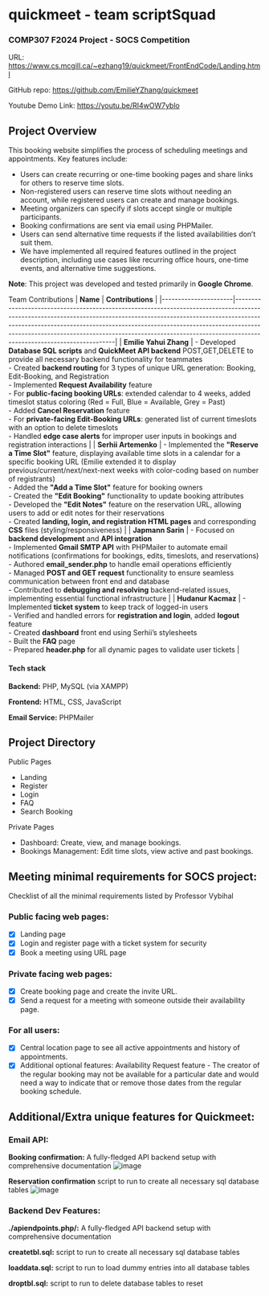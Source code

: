 # quickmeet - team scriptSquad
### COMP307 F2024 Project - SOCS Competition

URL: https://www.cs.mcgill.ca/~ezhang19/quickmeet/FrontEndCode/Landing.html

GitHub repo: https://github.com/EmilieYZhang/quickmeet

Youtube Demo Link: https://youtu.be/RI4wOW7yblo

## Project Overview
This booking website simplifies the process of scheduling meetings and appointments. Key features include:
- Users can create recurring or one-time booking pages and share links for others to reserve time slots.
- Non-registered users can reserve time slots without needing an account, while registered users can create and manage bookings.
- Meeting organizers can specify if slots accept single or multiple participants.
- Booking confirmations are sent via email using PHPMailer.
- Users can send alternative time requests if the listed availabilities don’t suit them.
- We have implemented all required features outlined in the project description, including use cases like recurring office hours, one-time events, and alternative time suggestions.

**Note**: This project was developed and tested primarily in **Google Chrome**.

Team Contributions
| **Name**             | **Contributions**                                                                                                                                                                                                                                                                                                                                               |
|----------------------|-----------------------------------------------------------------------------------------------------------------------------------------------------------------------------------------------------------------------------------------------------------------------------------------------------------------------------------------------------------------|
| **Emilie Yahui Zhang** | - Developed **Database SQL scripts** and **QuickMeet API backend** POST,GET,DELETE to provide all necessary backend functionality for teammates <br/>- Created **backend routing** for 3 types of unique URL generation: Booking, Edit-Booking, and Registration <br/>- Implemented **Request Availability** feature <br/>- For **public-facing booking URLs**: extended calendar to 4 weeks, added timeslot status coloring (Red = Full, Blue = Available, Grey = Past) <br/>- Added **Cancel Reservation** feature <br/>- For **private-facing Edit-Booking URLs**: generated list of current timeslots with an option to delete timeslots <br/>- Handled **edge case alerts** for improper user inputs in bookings and registration interactions |
| **Serhii Artemenko**  | - Implemented the **"Reserve a Time Slot"** feature, displaying available time slots in a calendar for a specific booking URL (Emilie extended it to display previous/current/next/next-next weeks with color-coding based on number of registrants) <br/>- Added the **"Add a Time Slot"** feature for booking owners <br/>- Created the **"Edit Booking"** functionality to update booking attributes <br/>- Developed the **"Edit Notes"** feature on the reservation URL, allowing users to add or edit notes for their reservations <br/>- Created **landing, login, and registration HTML pages** and corresponding **CSS** files (styling/responsiveness) |
| **Japmann Sarin**    | - Focused on **backend development** and **API integration** <br/>- Implemented **Gmail SMTP API** with PHPMailer to automate email notifications (confirmations for bookings, edits, timeslots, and reservations) <br/>- Authored **email_sender.php** to handle email operations efficiently <br/>- Managed **POST and GET request** functionality to ensure seamless communication between front end and database <br/>- Contributed to **debugging and resolving** backend-related issues, implementing essential functional infrastructure |
| **Hudanur Kacmaz**    | - Implemented **ticket system** to keep track of logged-in users <br/>- Verified and handled errors for **registration and login**, added **logout** feature <br/>- Created **dashboard** front end using Serhii’s stylesheets <br/>- Built the **FAQ** page <br/>- Prepared **header.php** for all dynamic pages to validate user tickets                                                                                     |


#### Tech stack
**Backend:** PHP, MySQL (via XAMPP)

**Frontend:** HTML, CSS, JavaScript

**Email Service:** PHPMailer

## Project Directory
Public Pages
- Landing
- Register
- Login
- FAQ
- Search Booking
  
Private Pages
- Dashboard: Create, view, and manage bookings.
- Bookings Management: Edit time slots, view active and past bookings.

## Meeting minimal requirements for SOCS project: 
Checklist of all the minimal requirements listed by Professor Vybihal

### Public facing web pages: 
- [x] Landing page
- [x] Login and register page with a ticket system for security 
- [x] Book a meeting using URL page 

### Private facing web pages: 
- [x] Create booking page and create the invite URL.
- [x] Send a request for a meeting with someone outside their availability page.

### For all users: 
- [x] Central location page to see all active appointments and history of appointments. 
- [x] Additional optional features: Availability Request feature - The creator of the regular booking may not be available for a particular date and would need a way to indicate that or remove those dates from the regular booking schedule. 

## Additional/Extra unique features for Quickmeet: 
### Email API: 
**Booking confirmation:** A fully-fledged API backend setup with comprehensive documentation 
![image](https://github.com/user-attachments/assets/c3553e9b-e547-4a12-a430-d9327f7f978d)


**Reservation confirmation** script to run to create all necessary sql database tables
![image](https://github.com/user-attachments/assets/1fa1c167-ce4b-4ffa-a5b3-a0eb2619b760)


### Backend Dev Features: 
**./apiendpoints.php/:** A fully-fledged API backend setup with comprehensive documentation 

**createtbl.sql:** script to run to create all necessary sql database tables

**loaddata.sql:** script to run to load dummy entries into all database tables

**droptbl.sql:** script to run to delete database tables to reset
